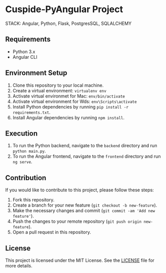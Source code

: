 # Cuspide-PyAngular Project

STACK: Angular, Python, Flask, PostgresSQL, SQLALCHEMY

## Requirements

- Python 3.x
- Angular CLI

## Environment Setup

1. Clone this repository to your local machine.
2. Create a virtual environment: `virtualenv env`
3. Activate virtual environmet for Mac: `env/bin/activate`
3. Activate virtual environment for Wds: `env\Scripts\activate`
4. Install Python dependencies by running `pip install -r requirements.txt`.
5. Install Angular dependencies by running `npm install`.

## Execution

1. To run the Python backend, navigate to the `backend` directory and run `python main.py`.
2. To run the Angular frontend, navigate to the `frontend` directory and run `ng serve`.

## Contribution

If you would like to contribute to this project, please follow these steps:

1. Fork this repository.
2. Create a branch for your new feature (`git checkout -b new-feature`).
3. Make the necessary changes and commit (`git commit -am 'Add new feature'`).
4. Push the changes to your remote repository (`git push origin new-feature`).
5. Open a pull request in this repository.

## License

This project is licensed under the MIT License. See the [LICENSE](LICENSE) file for more details.

